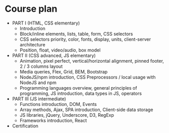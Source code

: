 <h1>Course plan</h1>

<ul>

<li>
PART I (HTML, CSS elementary)
<ul>
<li>
Introduction
</li>
<li>
Block/inline elements, lists, table, form, CSS selectors
</li>
<li>
CSS selectors priority, color, fonts, display, units, client-server architecture
</li>
<li>
Position, float, video/audio, box model
</li>
</ul>
</li>

<li>
PART II (CSS advanced, JS elementary)
<ul>
<li>
Animation, pixel perfect, vertical/horizontal alignment,
pinned footer, 2 / 3 columns layout
</li>
<li>
Media queries, Flex, Grid, BEM, Bootstrap
</li>
<li>
NodeJS/npm introduction, CSS Preprocessors / local usage with NodeJS and npm
</li>
<li>
Programming languages overview, general principles of programming,
JS introduction, data types in JS, operators
</li>
</ul>
</li>

<li>
PART III (JS intermediate)
<ul>
<li>
Functions introduction, DOM, Events
</li>
<li>
Array methods, Ajax, SPA introduction, Client-side data storage
</li>
<li>
JS libraries, jQuery, Underscore, D3, RegExp
</li>
<li>
Frameworks introduction, React
</li>
</ul>
</li>
<li>
Certification
</li>
</ul>